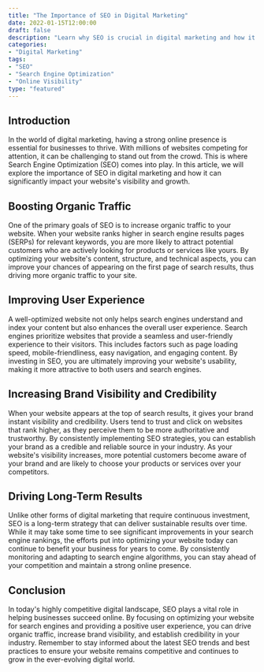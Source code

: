 ```yaml
---
title: "The Importance of SEO in Digital Marketing"
date: 2022-01-15T12:00:00
draft: false
description: "Learn why SEO is crucial in digital marketing and how it can help boost your website's visibility and growth."
categories:
- "Digital Marketing"
tags:
- "SEO"
- "Search Engine Optimization"
- "Online Visibility"
type: "featured"
---
```


## Introduction

In the world of digital marketing, having a strong online presence is essential for businesses to thrive. With millions of websites competing for attention, it can be challenging to stand out from the crowd. This is where Search Engine Optimization (SEO) comes into play. In this article, we will explore the importance of SEO in digital marketing and how it can significantly impact your website's visibility and growth.

## Boosting Organic Traffic

One of the primary goals of SEO is to increase organic traffic to your website. When your website ranks higher in search engine results pages (SERPs) for relevant keywords, you are more likely to attract potential customers who are actively looking for products or services like yours. By optimizing your website's content, structure, and technical aspects, you can improve your chances of appearing on the first page of search results, thus driving more organic traffic to your site.

## Improving User Experience

A well-optimized website not only helps search engines understand and index your content but also enhances the overall user experience. Search engines prioritize websites that provide a seamless and user-friendly experience to their visitors. This includes factors such as page loading speed, mobile-friendliness, easy navigation, and engaging content. By investing in SEO, you are ultimately improving your website's usability, making it more attractive to both users and search engines.

## Increasing Brand Visibility and Credibility

When your website appears at the top of search results, it gives your brand instant visibility and credibility. Users tend to trust and click on websites that rank higher, as they perceive them to be more authoritative and trustworthy. By consistently implementing SEO strategies, you can establish your brand as a credible and reliable source in your industry. As your website's visibility increases, more potential customers become aware of your brand and are likely to choose your products or services over your competitors.

## Driving Long-Term Results

Unlike other forms of digital marketing that require continuous investment, SEO is a long-term strategy that can deliver sustainable results over time. While it may take some time to see significant improvements in your search engine rankings, the efforts put into optimizing your website today can continue to benefit your business for years to come. By consistently monitoring and adapting to search engine algorithms, you can stay ahead of your competition and maintain a strong online presence.

## Conclusion

In today's highly competitive digital landscape, SEO plays a vital role in helping businesses succeed online. By focusing on optimizing your website for search engines and providing a positive user experience, you can drive organic traffic, increase brand visibility, and establish credibility in your industry. Remember to stay informed about the latest SEO trends and best practices to ensure your website remains competitive and continues to grow in the ever-evolving digital world.
